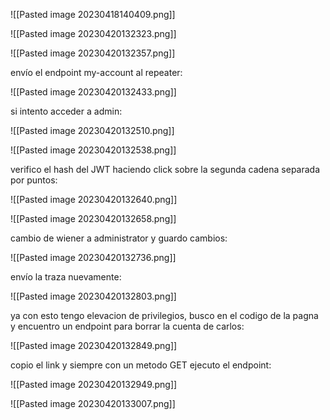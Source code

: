 
![[Pasted image 20230418140409.png]]

![[Pasted image 20230420132323.png]]

![[Pasted image 20230420132357.png]]

envío el endpoint my-account al repeater:

![[Pasted image 20230420132433.png]]

si intento acceder a admin:

![[Pasted image 20230420132510.png]]

![[Pasted image 20230420132538.png]]

verifico el hash del JWT haciendo click sobre la segunda cadena separada por puntos:

![[Pasted image 20230420132640.png]]

![[Pasted image 20230420132658.png]]

cambio de wiener a administrator y guardo cambios:

![[Pasted image 20230420132736.png]]

envío la traza nuevamente:

![[Pasted image 20230420132803.png]]

ya con esto tengo elevacion de privilegios, busco en el codigo de la pagna y encuentro un endpoint para borrar la cuenta de carlos:

![[Pasted image 20230420132849.png]]

copio el link y siempre con un metodo GET ejecuto el endpoint:

![[Pasted image 20230420132949.png]]

![[Pasted image 20230420133007.png]]

